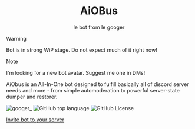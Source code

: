 <div align="center">
    <h1>AiOBus</h1>
    <p>le bot from le googer</p>
</div>

> [!WARNING]
> Bot is in strong WiP stage. Do not expect much of it right now!

> [!NOTE]
> I'm looking for a new bot avatar. Suggest me one in DMs!

AiObus is an All-In-One bot designed to fulfill basically all of discord server needs and more - from simple automoderation to powerful server-state dumper and restorer.

![googer_](https://img.shields.io/badge/Author-googer__-blue?logo=discord&logoColor=white)
![GitHub top language](https://img.shields.io/github/languages/top/Def-Try/aiobus)
![GitHub License](https://img.shields.io/github/License/Def-Try/aiobus)

[Invite bot to your server](https://discord.com/oauth2/authorize?client_id=988117050222342194&permissions=1639603105782&scope=bot)

